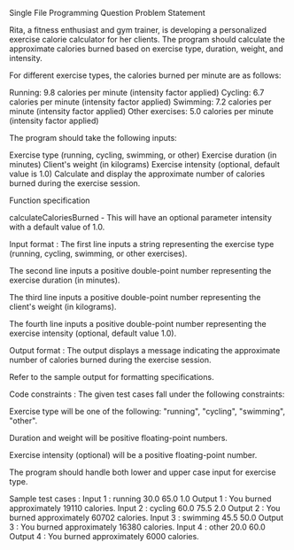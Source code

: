 Single File Programming Question
Problem Statement



Rita, a fitness enthusiast and gym trainer, is developing a personalized exercise calorie calculator for her clients. The program should calculate the approximate calories burned based on exercise type, duration, weight, and intensity.



For different exercise types, the calories burned per minute are as follows:

Running: 9.8 calories per minute (intensity factor applied)
Cycling: 6.7 calories per minute (intensity factor applied)
Swimming: 7.2 calories per minute (intensity factor applied)
Other exercises: 5.0 calories per minute (intensity factor applied)


The program should take the following inputs:

Exercise type (running, cycling, swimming, or other)
Exercise duration (in minutes)
Client's weight (in kilograms)
Exercise intensity (optional, default value is 1.0)
Calculate and display the approximate number of calories burned during the exercise session.



Function specification

calculateCaloriesBurned - This will have an optional parameter intensity with a default value of 1.0.

Input format :
The first line inputs a string representing the exercise type (running, cycling, swimming, or other exercises).

The second line inputs a positive double-point number representing the exercise duration (in minutes).

The third line inputs a positive double-point number representing the client's weight (in kilograms).

The fourth line inputs a positive double-point number representing the exercise intensity (optional, default value 1.0).

Output format :
The output displays a message indicating the approximate number of calories burned during the exercise session.



Refer to the sample output for formatting specifications.

Code constraints :
The given test cases fall under the following constraints:

Exercise type will be one of the following: "running", "cycling", "swimming", "other".

Duration and weight will be positive floating-point numbers.

Exercise intensity (optional) will be a positive floating-point number.

The program should handle both lower and upper case input for exercise type.

Sample test cases :
Input 1 :
running
30.0
65.0
1.0
Output 1 :
You burned approximately 19110 calories.
Input 2 :
cycling
60.0
75.5
2.0
Output 2 :
You burned approximately 60702 calories.
Input 3 :
swimming
45.5
50.0
Output 3 :
You burned approximately 16380 calories.
Input 4 :
other
20.0
60.0
Output 4 :
You burned approximately 6000 calories.